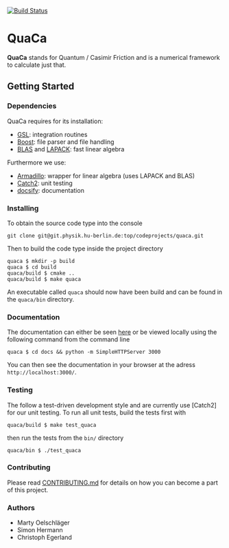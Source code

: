 [![Build Status](https://travis-ci.com/myoelmy/quaca.svg?branch=master)](https://travis-ci.com/myoelmy/quaca)

# QuaCa
**QuaCa** stands for Quantum / Casimir Friction and is a numerical framework to calculate just that.

## Getting Started

### Dependencies
QuaCa requires for its installation:

* [GSL](https://www.gnu.org/software/gsl/): integration routines
* [Boost](https://www.boost.org/): file parser and file handling
* [BLAS](http://www.netlib.org/blas/) and [LAPACK](http://www.netlib.org/lapack/): fast linear algebra

Furthermore we use:
* [Armadillo](http://arma.sourceforge.net/): wrapper for linear algebra (uses LAPACK and BLAS)
* [Catch2](https://github.com/catchorg/Catch2): unit testing
* [docsify](https://docsify.js.org): documentation

### Installing
To obtain the source code type into the console
```
git clone git@git.physik.hu-berlin.de:top/codeprojects/quaca.git
```

Then to build the code type inside the project directory
```
quaca $ mkdir -p build
quaca $ cd build
quaca/build $ cmake ..
quaca/build $ make quaca
```

An executable called `quaca` should now have been build and can be found in the `quaca/bin` directory.

### Documentation
The documentation can either be seen [here](https://QuaCaTeam.github.io/quaca) or be viewed locally using the following command from the command line
```
quaca $ cd docs && python -m SimpleHTTPServer 3000
```
You can then see the documentation in your browser at the adress `http://localhost:3000/`.

### Testing
The follow a test-driven development style and are currently use [Catch2] for our unit testing.
To run all unit tests, build the tests first with
```
quaca/build $ make test_quaca
```
then run the tests from the `bin/` directory
```
quaca/bin $ ./test_quaca
```

### Contributing
Please read [CONTRIBUTING.md](CONTRIBUTING.md) for details on how you can become a part of this project.

### Authors
- Marty Oelschläger
- Simon Hermann
- Christoph Egerland
